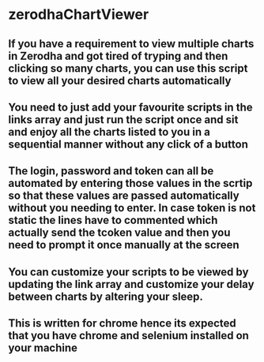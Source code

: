 # zerodhaChartViewer

## If you have a requirement to view multiple charts in Zerodha and got tired of tryping and then clicking so many charts, you can use this script to view all your desired charts automatically

## You need to just add your favourite scripts in the links array and just run the script once and sit and enjoy all the charts listed to you in a sequential manner without any click of a button 

## The login, password and token can all be automated by entering those values in the scrtip so that these values are passed automatically without you needing to enter. In case token is not static the lines have to commented which actually send the tcoken value and then you need to prompt it once manually at the screen 

## You can customize your scripts to be viewed by updating the link array and customize your delay between charts by altering your sleep.

## This is written for chrome hence its expected that you have chrome and selenium installed on your machine


